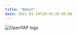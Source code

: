 ```yaml
---
title: "About"
date: 2021-01-19T10:45:26-05:00
---
```


![OpenTAP logo](/stands/opentap/OpenTAP.png)

